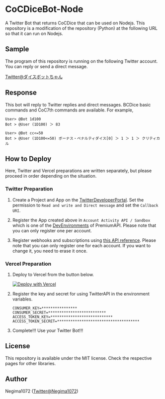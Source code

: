 # CoCDiceBot-Node

A Twitter Bot that returns CoCDice that can be used on Nodejs.
This repository is a modification of the repository (Python) at the following URL so that it can run on Nodejs.

## Sample

The program of this repository is running on the following Twitter account. You can reply or send a direct message.

[Twitter@ダイスボットちゃん](https://twitter.com/CoC_dicebot)

## Response

This bot will reply to Twitter replies and direct messages. BCDice basic commands and CoC7th commands are available. For example,

```
User> @Bot 1d100
Bot > @User (1D100) ＞ 83

User> @Bot cc<=50
Bot > @User (1D100<=50) ボーナス・ペナルティダイス[0] ＞ 1 ＞ 1 ＞ クリティカル
```

## How to Deploy

Here, Twitter and Vercel preparations are written separately, but please proceed in order depending on the situation.

### Twitter Preparation

1. Create a Project and App on the [TwitterDeveloperPortal](https://developer.twitter.com/en/portal/projects-and-apps). Set the permission to `Read and write and Direct message` and set the `Callback URI`.

2. Register the App created above in `Account Activity API / Sandbox` which is one of the [DevEnvironments](https://developer.twitter.com/en/account/environments) of PremiumAPI. Please note that you can only register one per account.

3. Register webhooks and subscriptions using [this API reference](https://developer.twitter.com/en/docs/twitter-api/premium/account-activity-api/api-reference/aaa-premium). Please note that you can only register one for each account. If you want to change it, you need to erase it once.

### Vercel Preparation

1. Deploy to Vercel from the button below.

   [![Deploy with Vercel](https://vercel.com/button)](https://vercel.com/new/clone?repository-url=https%3A%2F%2Fgithub.com%2FNegima1072%2FCoCDiceTwitterBot-Node)


2. Register the key and secret for using TwitterAPI in the environment variables.

   ```
   CONSUMER_KEY=****************
   CONSUMER_SECRET=**************************
   ACCESS_TOKEN_KEY=****************************
   ACCESS_TOKEN_SECRET=*************************************
   ```

3. Complete!!! Use your Twitter Bot!!!

## License

This repository is available under the MIT license. Check the respective pages for other libraries.

## Author

Negima1072 ([Twitter@Negima1072](https://twitter.com/Negima1072))